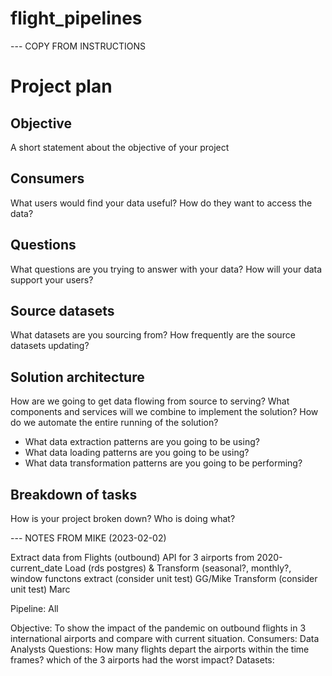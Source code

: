 # flight_pipelines

--- COPY FROM INSTRUCTIONS

# Project plan 

## Objective 
A short statement about the objective of your project 

## Consumers 
What users would find your data useful? How do they want to access the data? 

## Questions 
What questions are you trying to answer with your data? How will your data support your users?

## Source datasets 
What datasets are you sourcing from? How frequently are the source datasets updating?

## Solution architecture
How are we going to get data flowing from source to serving? What components and services will we combine to implement the solution? How do we automate the entire running of the solution? 

- What data extraction patterns are you going to be using? 
- What data loading patterns are you going to be using? 
- What data transformation patterns are you going to be performing? 

## Breakdown of tasks 
How is your project broken down? Who is doing what?

--- NOTES FROM MIKE (2023-02-02)

Extract data from Flights (outbound) API for 3 airports from 2020-current_date
Load (rds postgres) & Transform (seasonal?, monthly?, window functons
extract (consider unit test)
    GG/Mike
Transform (consider unit test)
    Marc
    
Pipeline:
    All
    
Objective:
To show the impact of the pandemic on outbound flights in 3 international airports and 
compare with current situation. 
Consumers:
Data Analysts
Questions:
How many flights depart the airports within the time frames?
which of the 3 airports had the worst impact?
Datasets:
